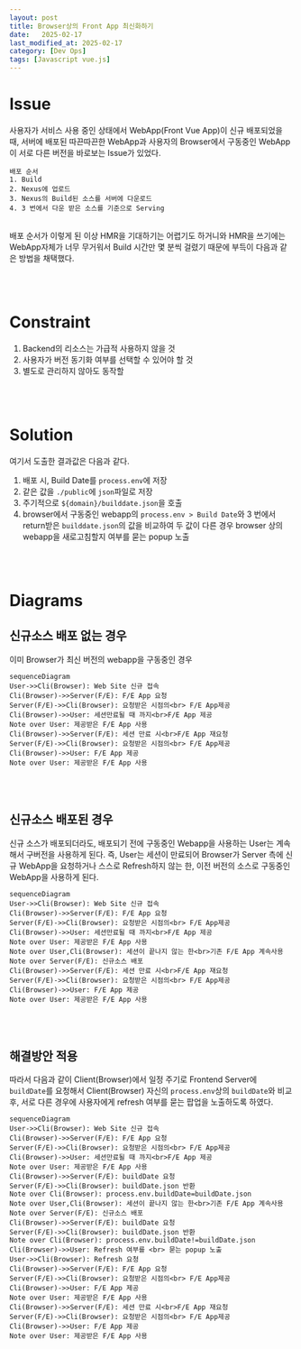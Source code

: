 ```yaml
---
layout: post
title: Browser상의 Front App 최신화하기  
date:   2025-02-17
last_modified_at: 2025-02-17
category: [Dev Ops]
tags: [Javascript vue.js]
---
```



# Issue
사용자가 서비스 사용 중인 상태에서 WebApp(Front Vue App)이 신규 배포되었을 때, 서버에 배포된 따끈따끈한 WebApp과 사용자의 Browser에서 구동중인 WebApp이 서로 다른 버전을 바로보는 Issue가 있었다.
<br/>
```
배포 순서
1. Build 
2. Nexus에 업로드
3. Nexus의 Build된 소스를 서버에 다운로드
4. 3 번에서 다운 받은 소스를 기준으로 Serving 
```
<br/>
배포 순서가 이렇게 된 이상 HMR을 기대하기는 어렵기도 하거니와 HMR을 쓰기에는 WebApp자체가 너무 무거워서 Build 시간만 몇 분씩 걸렸기 때문에 부득이 다음과 같은 방법을 채택했다.

<br/><br/>
# Constraint
1. Backend의 리소스는 가급적 사용하지 않을 것
2. 사용자가 버전 동기화 여부를 선택할 수 있어야 할 것
3. 별도로 관리하지 않아도 동작할 


<br/><br/>
# Solution
여기서 도출한 결과값은 다음과 같다.
1. 배포 시, Build Date를 `process.env`에 저장
2. 같은 값을 `./public`에 `json`파일로 저장
3. 주기적으로 `${domain}/builddate.json`을 호출
4. browser에서 구동중인 webapp의 `process.env > Build Date`와 3 번에서 return받은 `builddate.json`의 값을 비교하여 두 값이 다른 경우 browser 상의 webapp을 새로고침할지 여부를 묻는 popup 노출

<br/><br/>
# Diagrams
## 신규소스 배포 없는 경우
이미 Browser가 최신 버전의 webapp을 구동중인 경우
```mermaid
sequenceDiagram
User->>Cli(Browser): Web Site 신규 접속
Cli(Browser)->>Server(F/E): F/E App 요청
Server(F/E)->>Cli(Browser): 요청받은 시점의<br> F/E App제공
Cli(Browser)->>User: 세션만료될 때 까지<br>F/E App 제공
Note over User: 제공받은 F/E App 사용
Cli(Browser)->>Server(F/E): 세션 만료 시<br>F/E App 재요청
Server(F/E)->>Cli(Browser): 요청받은 시점의<br> F/E App제공
Cli(Browser)->>User: F/E App 제공
Note over User: 제공받은 F/E App 사용
``` 

<br/><br/>
## 신규소스 배포된 경우
신규 소스가 배포되더라도, 배포되기 전에 구동중인 Webapp을 사용하는 User는 계속해서 구버전을 사용하게 된다. 즉, User는 세션이 만료되어 Browser가 Server 측에 신규 WebApp을 요청하거나 스스로 Refresh하지 않는 한, 이전 버전의 소스로 구동중인 WebApp을 사용하게 된다.

```mermaid
sequenceDiagram
User->>Cli(Browser): Web Site 신규 접속
Cli(Browser)->>Server(F/E): F/E App 요청
Server(F/E)->>Cli(Browser): 요청받은 시점의<br> F/E App제공
Cli(Browser)->>User: 세션만료될 때 까지<br>F/E App 제공
Note over User: 제공받은 F/E App 사용
Note over User,Cli(Browser): 세션이 끝나지 않는 한<br>기존 F/E App 계속사용
Note over Server(F/E): 신규소스 배포
Cli(Browser)->>Server(F/E): 세션 만료 시<br>F/E App 재요청
Server(F/E)->>Cli(Browser): 요청받은 시점의<br> F/E App제공
Cli(Browser)->>User: F/E App 제공
Note over User: 제공받은 F/E App 사용
```

<br/><br/>
## 해결방안 적용
따라서 다음과 같이 Client(Browser)에서 일정 주기로 Frontend Server에 `buildDate`를 요청해서 Client(Browser) 자신의 `process.env`상의 `buildDate`와 비교 후, 서로 다른 경우에 사용자에게 refresh 여부를 묻는 팝업을 노출하도록 하였다. 
```mermaid
sequenceDiagram
User->>Cli(Browser): Web Site 신규 접속
Cli(Browser)->>Server(F/E): F/E App 요청
Server(F/E)->>Cli(Browser): 요청받은 시점의<br> F/E App제공
Cli(Browser)->>User: 세션만료될 때 까지<br>F/E App 제공
Note over User: 제공받은 F/E App 사용
Cli(Browser)->>Server(F/E): buildDate 요청
Server(F/E)->>Cli(Browser): buildDate.json 반환
Note over Cli(Browser): process.env.buildDate=buildDate.json
Note over User,Cli(Browser): 세션이 끝나지 않는 한<br>기존 F/E App 계속사용
Note over Server(F/E): 신규소스 배포
Cli(Browser)->>Server(F/E): buildDate 요청
Server(F/E)->>Cli(Browser): buildDate.json 반환
Note over Cli(Browser): process.env.buildDate!=buildDate.json
Cli(Browser)->>User: Refresh 여부를 <br> 묻는 popup 노출
User->>Cli(Browser): Refresh 요청
Cli(Browser)->>Server(F/E): F/E App 요청
Server(F/E)->>Cli(Browser): 요청받은 시점의<br> F/E App제공
Cli(Browser)->>User: F/E App 제공
Note over User: 제공받은 F/E App 사용
Cli(Browser)->>Server(F/E): 세션 만료 시<br>F/E App 재요청
Server(F/E)->>Cli(Browser): 요청받은 시점의<br> F/E App제공
Cli(Browser)->>User: F/E App 제공
Note over User: 제공받은 F/E App 사용
```

<br/><br/>
